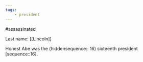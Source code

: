 ```yaml
---
tags:
    - president
---
```


#assassinated

Last name: [[Lincoln]]

Honest Abe was the (hiddensequence:: 16) sixteenth president [sequence::16].
